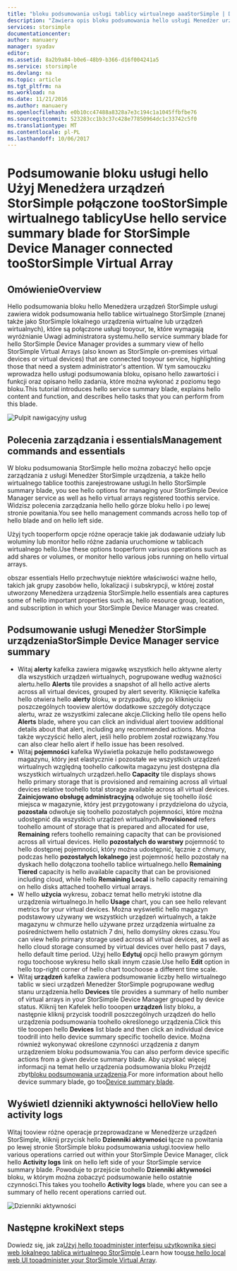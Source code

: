 ```yaml
---
title: "bloku podsumowania usługi tablicy wirtualnego aaaStorSimple | Dokumentacja firmy Microsoft"
description: "Zawiera opis bloku podsumowania hello usługi Menedżer urządzenia StorSimple i jak toouse go kondycji hello toomonitor macierzy wirtualne StorSimple."
services: storsimple
documentationcenter: 
author: manuaery
manager: syadav
editor: 
ms.assetid: 8a2b9a84-b0e6-48b9-b366-d16f004241a5
ms.service: storsimple
ms.devlang: na
ms.topic: article
ms.tgt_pltfrm: na
ms.workload: na
ms.date: 11/21/2016
ms.author: manuaery
ms.openlocfilehash: e0b10cc47488a8328a7e3c194c1a1045ffbfbe76
ms.sourcegitcommit: 523283cc1b3c37c428e77850964dc1c33742c5f0
ms.translationtype: MT
ms.contentlocale: pl-PL
ms.lasthandoff: 10/06/2017
---
```

# <a name="use-hello-service-summary-blade-for-storsimple-device-manager-connected-toostorsimple-virtual-array"></a><span data-ttu-id="2af8c-103">Podsumowanie bloku usługi hello Użyj Menedżera urządzeń StorSimple połączone tooStorSimple wirtualnego tablicy</span><span class="sxs-lookup"><span data-stu-id="2af8c-103">Use hello service summary blade for StorSimple Device Manager connected tooStorSimple Virtual Array</span></span>
## <a name="overview"></a><span data-ttu-id="2af8c-104">Omówienie</span><span class="sxs-lookup"><span data-stu-id="2af8c-104">Overview</span></span>
<span data-ttu-id="2af8c-105">Hello podsumowania bloku hello Menedżera urządzeń StorSimple usługi zawiera widok podsumowania hello tablice wirtualnego StorSimple (znanej także jako StorSimple lokalnego urządzenia wirtualne lub urządzeń wirtualnych), które są połączone usługi tooyour, te, które wymagają wyróżnianie Uwagi administratora systemu.</span><span class="sxs-lookup"><span data-stu-id="2af8c-105">hello service summary blade for hello StorSimple Device Manager provides a summary view of hello StorSimple Virtual Arrays (also known as StorSimple on-premises virtual devices or virtual devices) that are connected tooyour service, highlighting those that need a system administrator's attention.</span></span> <span data-ttu-id="2af8c-106">W tym samouczku wprowadza hello usługi podsumowania bloku, opisano hello zawartości i funkcji oraz opisano hello zadania, które można wykonać z poziomu tego bloku.</span><span class="sxs-lookup"><span data-stu-id="2af8c-106">This tutorial introduces hello service summary blade, explains hello content and function, and describes hello tasks that you can perform from this blade.</span></span>

![Pulpit nawigacyjny usług](./media/storsimple-virtual-array-service-summary/service-blade.png)

## <a name="management-commands-and-essentials"></a><span data-ttu-id="2af8c-108">Polecenia zarządzania i essentials</span><span class="sxs-lookup"><span data-stu-id="2af8c-108">Management commands and essentials</span></span>
<span data-ttu-id="2af8c-109">W bloku podsumowania StorSimple hello można zobaczyć hello opcje zarządzania z usługi Menedżer StorSimple urządzenia, a także hello wirtualnego tablice toothis zarejestrowane usługi.</span><span class="sxs-lookup"><span data-stu-id="2af8c-109">In hello StorSimple summary blade, you see hello options for managing your StorSimple Device Manager service as well as hello virtual arrays registered toothis service.</span></span> <span data-ttu-id="2af8c-110">Widzisz polecenia zarządzania hello hello górze bloku hello i po lewej stronie powitania.</span><span class="sxs-lookup"><span data-stu-id="2af8c-110">You see hello management commands across hello top of hello blade and on hello left side.</span></span>

<span data-ttu-id="2af8c-111">Użyj tych tooperform opcje różne operacje takie jak dodawanie udziały lub woluminy lub monitor hello różne zadania uruchomione w tablicach wirtualnego hello.</span><span class="sxs-lookup"><span data-stu-id="2af8c-111">Use these options tooperform various operations such as add shares or volumes, or monitor hello various jobs running on hello virtual arrays.</span></span>

<span data-ttu-id="2af8c-112">obszar essentials Hello przechwytuje niektóre właściwości ważne hello, takich jak grupy zasobów hello, lokalizacji i subskrypcji, w której został utworzony Menedżera urządzenia StorSimple.</span><span class="sxs-lookup"><span data-stu-id="2af8c-112">hello essentials area captures some of hello important properties such as, hello resource group, location, and subscription in which your StorSimple Device Manager was created.</span></span>

## <a name="storsimple-device-manager-service-summary"></a><span data-ttu-id="2af8c-113">Podsumowanie usługi Menedżer StorSimple urządzenia</span><span class="sxs-lookup"><span data-stu-id="2af8c-113">StorSimple Device Manager service summary</span></span>
* <span data-ttu-id="2af8c-114">Witaj **alerty** kafelka zawiera migawkę wszystkich hello aktywne alerty dla wszystkich urządzeń wirtualnych, pogrupowane według ważności alertu.</span><span class="sxs-lookup"><span data-stu-id="2af8c-114">hello **Alerts** tile provides a snapshot of all hello active alerts across all virtual devices, grouped by alert severity.</span></span> <span data-ttu-id="2af8c-115">Kliknięcie kafelka hello otwiera hello **alerty** bloku, w przypadku, gdy po kliknięciu poszczególnych tooview alertów dodatkowe szczegóły dotyczące alertu, wraz ze wszystkimi zalecane akcje.</span><span class="sxs-lookup"><span data-stu-id="2af8c-115">Clicking hello tile opens hello **Alerts** blade, where you can click an individual alert tooview additional details about that alert, including any recommended actions.</span></span> <span data-ttu-id="2af8c-116">Można także wyczyścić hello alert, jeśli hello problem został rozwiązany.</span><span class="sxs-lookup"><span data-stu-id="2af8c-116">You can also clear hello alert if hello issue has been resolved.</span></span>
* <span data-ttu-id="2af8c-117">Witaj **pojemności** kafelka Wyświetla pokazuje hello podstawowego magazynu, który jest elastycznie i pozostałe we wszystkich urządzeń wirtualnych względną toohello całkowita magazynu jest dostępna dla wszystkich wirtualnych urządzeń.</span><span class="sxs-lookup"><span data-stu-id="2af8c-117">hello **Capacity** tile displays shows hello primary storage that is provisioned and remaining across all virtual devices relative toohello total storage available across all virtual devices.</span></span> <span data-ttu-id="2af8c-118">**Zainicjowano obsługę administracyjną** odwołuje się toohello ilość miejsca w magazynie, który jest przygotowany i przydzielona do użycia, **pozostała** odwołuje się toohello pozostałych pojemności, które można udostępnić dla wszystkich urządzeń wirtualnych.</span><span class="sxs-lookup"><span data-stu-id="2af8c-118">**Provisioned** refers toohello amount of storage that is prepared and allocated for use, **Remaining** refers toohello remaining capacity that can be provisioned across all virtual devices.</span></span> <span data-ttu-id="2af8c-119">Hello **pozostałych do warstwy** pojemność to hello dostępnej pojemności, który można udostępnić, łącznie z chmury, podczas hello **pozostałych lokalnego** jest pojemność hello pozostały na dyskach hello dołączona toohello tablice wirtualnego.</span><span class="sxs-lookup"><span data-stu-id="2af8c-119">hello **Remaining Tiered** capacity is hello available capacity that can be provisioned including cloud, while hello **Remaining Local** is hello capacity remaining on hello disks attached toohello virtual arrays.</span></span>
* <span data-ttu-id="2af8c-120">W hello **użycia** wykresu, zobacz temat hello metryki istotne dla urządzenia wirtualnego.</span><span class="sxs-lookup"><span data-stu-id="2af8c-120">In hello **Usage** chart, you can see hello relevant metrics for your virtual devices.</span></span> <span data-ttu-id="2af8c-121">Można wyświetlić hello magazyn podstawowy używany we wszystkich urządzeń wirtualnych, a także magazynu w chmurze hello używane przez urządzenia wirtualne za pośrednictwem hello ostatnich 7 dni, hello domyślny okres czasu.</span><span class="sxs-lookup"><span data-stu-id="2af8c-121">You can view hello primary storage used across all virtual devices, as well as hello cloud storage consumed by virtual devices over hello past 7 days, hello default time period.</span></span> <span data-ttu-id="2af8c-122">Użyj hello **Edytuj** opcji hello prawym górnym rogu toochoose wykresu hello skali innym czasie.</span><span class="sxs-lookup"><span data-stu-id="2af8c-122">Use hello **Edit** option in hello top-right corner of hello chart toochoose a different time scale.</span></span>
* <span data-ttu-id="2af8c-123">Witaj **urządzeń** kafelka zawiera podsumowanie liczby hello wirtualnego tablic w sieci urządzeń Menedżer StorSimple pogrupowane według stanu urządzenia.</span><span class="sxs-lookup"><span data-stu-id="2af8c-123">hello **Devices** tile provides a summary of hello number of virtual arrays in your StorSimple Device Manager grouped by device status.</span></span> <span data-ttu-id="2af8c-124">Kliknij ten Kafelek hello tooopen **urządzeń** listy bloku, a następnie kliknij przycisk toodrill poszczególnych urządzeń do hello urządzenia podsumowania toohello określonego urządzenia.</span><span class="sxs-lookup"><span data-stu-id="2af8c-124">Click this tile tooopen hello **Devices** list blade and then click an individual device toodrill into hello device summary specific toohello device.</span></span> <span data-ttu-id="2af8c-125">Można również wykonywać określone czynności urządzenia z danym urządzeniem bloku podsumowania.</span><span class="sxs-lookup"><span data-stu-id="2af8c-125">You can also perform device specific actions from a given device summary blade.</span></span> <span data-ttu-id="2af8c-126">Aby uzyskać więcej informacji na temat hello urządzenia podsumowania bloku Przejdź zbyt[bloku podsumowania urządzenia](storsimple-virtual-array-device-summary.md).</span><span class="sxs-lookup"><span data-stu-id="2af8c-126">For more information about hello device summary blade, go too[Device summary blade](storsimple-virtual-array-device-summary.md).</span></span>

## <a name="view-hello-activity-logs"></a><span data-ttu-id="2af8c-127">Wyświetl dzienniki aktywności hello</span><span class="sxs-lookup"><span data-stu-id="2af8c-127">View hello activity logs</span></span>
<span data-ttu-id="2af8c-128">Witaj tooview różne operacje przeprowadzane w Menedżerze urządzeń StorSimple, kliknij przycisk hello **Dzienniki aktywności** łącze na powitania po lewej stronie StorSimple bloku podsumowania usługi.</span><span class="sxs-lookup"><span data-stu-id="2af8c-128">tooview hello various operations carried out within your StorSimple Device Manager, click hello **Activity logs** link on hello left side of your StorSimple service summary blade.</span></span> <span data-ttu-id="2af8c-129">Powoduje to przejście toohello **Dzienniki aktywności** bloku, w którym można zobaczyć podsumowanie hello ostatnie czynności.</span><span class="sxs-lookup"><span data-stu-id="2af8c-129">This takes you toohello **Activity logs** blade, where you can see a summary of hello recent operations carried out.</span></span>

![Dzienniki aktywności](./media/storsimple-virtual-array-service-summary/activity-log.png)

## <a name="next-steps"></a><span data-ttu-id="2af8c-131">Następne kroki</span><span class="sxs-lookup"><span data-stu-id="2af8c-131">Next steps</span></span>
<span data-ttu-id="2af8c-132">Dowiedz się, jak za[Użyj hello tooadminister interfejsu użytkownika sieci web lokalnego tablica wirtualnego StorSimple](storsimple-ova-web-ui-admin.md).</span><span class="sxs-lookup"><span data-stu-id="2af8c-132">Learn how too[use hello local web UI tooadminister your StorSimple Virtual Array](storsimple-ova-web-ui-admin.md).</span></span>

